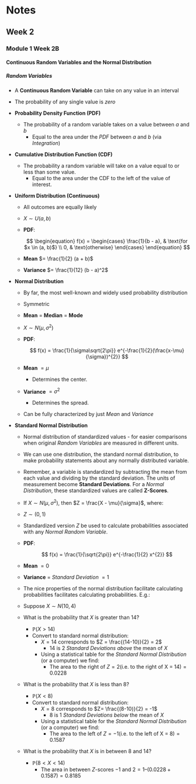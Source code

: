 # Notes
## Week 2
### Module 1 Week 2B
#### Continuous Random Variables and the Normal Distribution
##### Random Variables
- A **Continuous Random Variable** can take on any value in an interval
- The probability of any single value is *zero*
- **Probability Density Function (PDF)**
  - The probability of a random variable takes on a value between $a$ and $b$
    - Equal to the area under the *PDF* between $a$ and $b$ (via *Integration*)
- **Cumulative Distribution Function (CDF)**
  - The probability a random variable will take on a value equal to or less than
  some value.
    - Equal to the area under the CDF to the left of the value of interest.
- **Uniform Distribution (Continuous)**
  - All outcomes are equally likely
  - $X \sim U(a, b)$  
  - **PDF**:

    $$
    \begin{equation} 
      f(x) = \begin{cases} 
        \frac{1}{b - a}, & \text{for $x \in (a, b)$} \\ 
        0, & \text{otherwise}
      \end{cases}
    \end{equation} 
    $$

  - **Mean** $= \frac{1}{2} (a + b)$
  - **Variance** $= \frac{1}{12} (b - a)^2$

- **Normal Distribution**
  - By far, the most well-known and widely used probability distribution
  - Symmetric
  - **Mean** $=$ **Median** $=$ **Mode**
  - $X \sim N(\mu, \sigma^2)$
  - **PDF**:
    
    $$
    f(x) = \frac{1}{\sigma\sqrt{2\pi}} e^{-\frac{1}{2}(\frac{x-\mu}{\sigma})^{2}}
    $$

  - **Mean** $= \mu$
    - Determines the center.
  - **Variance** $= \sigma^2$
    - Determines the spread.
  - Can be fully characterized by just *Mean* and *Variance*

- **Standard Normal Distribution**
  - Normal distribution of standardized values - for easier comparisons when 
    original *Random Variables* are measured in different units.
  - We can use one distribution, the standard normal distribution, to make
    probability statements about any normally distributed variable.
  - Remember, a variable is standardized by subtracting the mean from each
    value and dividing by the standard deviation. The units of measurement 
    become **Standard Deviations**. For a *Normal Distribution*, these 
    standardized values are called **Z-Scores**.
  - If $X \sim N(\mu, \sigma^2)$, then $Z = \frac{X - \mu}{\sigma}$, where:
  - $Z \sim (0,1)$
  - Standardized version $Z$ be used to calculate probabilities associated with 
    any *Normal Random Variable*.
  - **PDF**:

    $$
    f(x) = \frac{1}{\sqrt{2\pi}} e^{-\frac{1}{2} x^{2}}
    $$

  - **Mean** $= 0$
  - **Variance** $=$ *Standard Deviation* $= 1$
  - The nice properties of the normal distribution facilitate calculating
    probabilities facilitates calculating probabilities. E.g.:
  - Suppose $X \sim N(10, 4)$
  - What is the probability that $X$ is greater than $14$?
    - $\mathbb{P}(X > 14)$
    - Convert to standard normal distribution:
      - $X = 14$ corresponds to $Z = \frac{(14-10)}{2} = 2$
        - $14$ is $2$ *Standard Deviations* *above* the mean of $X$
      - Using a statistical table for the *Standard Normal Distribution* (or a
          computer) we find:
        - The area to the right of $Z = 2 \text{(i.e. to the right of X = 14)} = 0.0228$
  - What is the probability that $X$ is less than $8$?
    - $\mathbb{P}(X < 8)$
    - Convert to standard normal distribution:
      - $X = 8$ corresponds to $Z= \frac{(8-10)}{2} = -1$
        - $8$ is $1$ *Standard Deviations* *below* the mean of $X$
      - Using a statistical table for the *Standard Normal Distribution* (or a
          computer) we find:
        - The area to the left of $Z = -1 \text{(i.e. to the left of X = 8)} = 0.1587$
  - What is the probability that $X$ is in between $8$ and $14$?
    - $\mathbb{P}(8 < X < 14)$
      - The area in between $Z$-scores $-1$ and $2 = 1 – (0.0228 + 0.1587) = 0.8185$